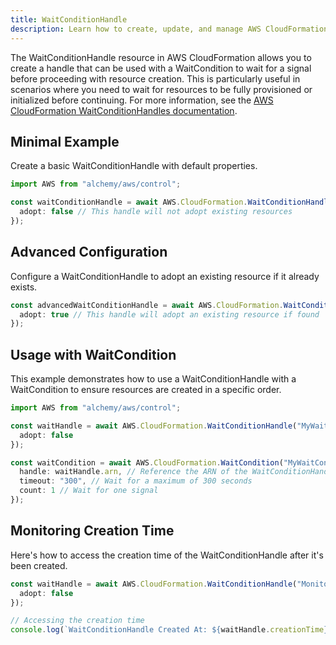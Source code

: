 ```yaml
---
title: WaitConditionHandle
description: Learn how to create, update, and manage AWS CloudFormation WaitConditionHandles using Alchemy Cloud Control.
---
```



The WaitConditionHandle resource in AWS CloudFormation allows you to create a handle that can be used with a WaitCondition to wait for a signal before proceeding with resource creation. This is particularly useful in scenarios where you need to wait for resources to be fully provisioned or initialized before continuing. For more information, see the [AWS CloudFormation WaitConditionHandles documentation](https://docs.aws.amazon.com/cloudformation/latest/userguide/).

## Minimal Example

Create a basic WaitConditionHandle with default properties.

```ts
import AWS from "alchemy/aws/control";

const waitConditionHandle = await AWS.CloudFormation.WaitConditionHandle("BasicWaitHandle", {
  adopt: false // This handle will not adopt existing resources
});
```

## Advanced Configuration

Configure a WaitConditionHandle to adopt an existing resource if it already exists.

```ts
const advancedWaitConditionHandle = await AWS.CloudFormation.WaitConditionHandle("AdvancedWaitHandle", {
  adopt: true // This handle will adopt an existing resource if found
});
```

## Usage with WaitCondition

This example demonstrates how to use a WaitConditionHandle with a WaitCondition to ensure resources are created in a specific order.

```ts
import AWS from "alchemy/aws/control";

const waitHandle = await AWS.CloudFormation.WaitConditionHandle("MyWaitHandle", {
  adopt: false
});

const waitCondition = await AWS.CloudFormation.WaitCondition("MyWaitCondition", {
  handle: waitHandle.arn, // Reference the ARN of the WaitConditionHandle
  timeout: "300", // Wait for a maximum of 300 seconds
  count: 1 // Wait for one signal
});
```

## Monitoring Creation Time

Here's how to access the creation time of the WaitConditionHandle after it's been created.

```ts
const waitHandle = await AWS.CloudFormation.WaitConditionHandle("MonitoringWaitHandle", {
  adopt: false
});

// Accessing the creation time
console.log(`WaitConditionHandle Created At: ${waitHandle.creationTime}`);
```
